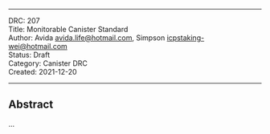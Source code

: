 ***
DRC: 207  
Title: Monitorable Canister Standard  
Author: Avida <avida.life@hotmail.com>, Simpson <icpstaking-wei@hotmail.com>  
Status: Draft  
Category: Canister DRC  
Created: 2021-12-20
***

## Abstract

...